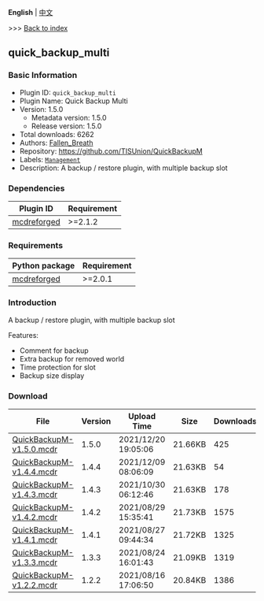 **English** | [中文](readme-zh_cn.md)

\>\>\> [Back to index](/readme.md)

## quick_backup_multi

### Basic Information

- Plugin ID: `quick_backup_multi`
- Plugin Name: Quick Backup Multi
- Version: 1.5.0
  - Metadata version: 1.5.0
  - Release version: 1.5.0
- Total downloads: 6262
- Authors: [Fallen_Breath](https://github.com/Fallen-Breath)
- Repository: https://github.com/TISUnion/QuickBackupM
- Labels: [`Management`](/labels/management/readme.md)
- Description: A backup / restore plugin, with multiple backup slot

### Dependencies

| Plugin ID | Requirement |
| --- | --- |
| [mcdreforged](https://github.com/Fallen-Breath/MCDReforged) | \>=2.1.2 |

### Requirements

| Python package | Requirement |
| --- | --- |
| [mcdreforged](https://pypi.org/project/mcdreforged) | \>=2.0.1 |

### Introduction

A backup / restore plugin, with multiple backup slot

Features:

- Comment for backup
- Extra backup for removed world
- Time protection for slot
- Backup size display

### Download

| File | Version | Upload Time | Size | Downloads | Operations |
| --- | --- | --- | --- | --- | --- |
| [QuickBackupM-v1.5.0.mcdr](https://github.com/TISUnion/QuickBackupM/releases/tag/v1.5.0) | 1.5.0 | 2021/12/20 19:05:06 | 21.66KB | 425 | [Download](https://github.com/TISUnion/QuickBackupM/releases/download/v1.5.0/QuickBackupM-v1.5.0.mcdr) |
| [QuickBackupM-v1.4.4.mcdr](https://github.com/TISUnion/QuickBackupM/releases/tag/v1.4.4) | 1.4.4 | 2021/12/09 08:06:09 | 21.63KB | 54 | [Download](https://github.com/TISUnion/QuickBackupM/releases/download/v1.4.4/QuickBackupM-v1.4.4.mcdr) |
| [QuickBackupM-v1.4.3.mcdr](https://github.com/TISUnion/QuickBackupM/releases/tag/v1.4.3) | 1.4.3 | 2021/10/30 06:12:46 | 21.63KB | 178 | [Download](https://github.com/TISUnion/QuickBackupM/releases/download/v1.4.3/QuickBackupM-v1.4.3.mcdr) |
| [QuickBackupM-v1.4.2.mcdr](https://github.com/TISUnion/QuickBackupM/releases/tag/v1.4.2) | 1.4.2 | 2021/08/29 15:35:41 | 21.73KB | 1575 | [Download](https://github.com/TISUnion/QuickBackupM/releases/download/v1.4.2/QuickBackupM-v1.4.2.mcdr) |
| [QuickBackupM-v1.4.1.mcdr](https://github.com/TISUnion/QuickBackupM/releases/tag/v1.4.1) | 1.4.1 | 2021/08/27 09:44:34 | 21.72KB | 1325 | [Download](https://github.com/TISUnion/QuickBackupM/releases/download/v1.4.1/QuickBackupM-v1.4.1.mcdr) |
| [QuickBackupM-v1.3.3.mcdr](https://github.com/TISUnion/QuickBackupM/releases/tag/v1.3.3) | 1.3.3 | 2021/08/24 16:01:43 | 21.09KB | 1319 | [Download](https://github.com/TISUnion/QuickBackupM/releases/download/v1.3.3/QuickBackupM-v1.3.3.mcdr) |
| [QuickBackupM-v1.2.2.mcdr](https://github.com/TISUnion/QuickBackupM/releases/tag/v1.2.2) | 1.2.2 | 2021/08/16 17:06:50 | 20.84KB | 1386 | [Download](https://github.com/TISUnion/QuickBackupM/releases/download/v1.2.2/QuickBackupM-v1.2.2.mcdr) |

